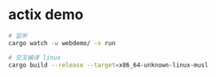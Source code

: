 # actix demo

```bash
# 监听
cargo watch -w webdemo/ -x run

# 交叉编译 linux
cargo build --release --target=x86_64-unknown-linux-musl

```